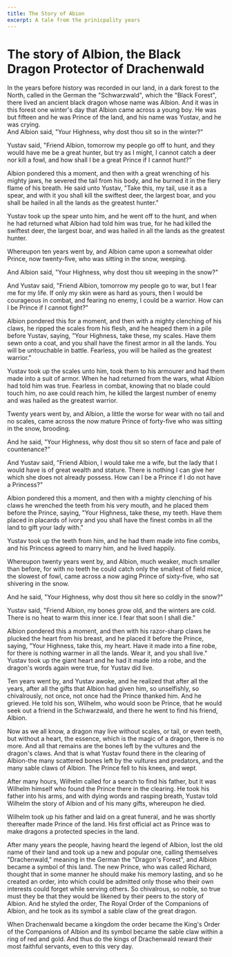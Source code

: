 ```yaml
---
title: The Story of Abion
excerpt: A tale from the prinicpality years
---
```


# The story of Albion, the Black Dragon Protector of Drachenwald
 
In the years before history was recorded in our land, in a dark forest to the North, called in the German the "Schwarzwald", which the "Black Forest", there lived an ancient black dragon whose name was Albion. And it was in this forest one winter's day that Albion came across a young boy. He was but fifteen and he was Prince of the land, and his name was Yustav, and he was crying.  
And Albion said, "Your Highness, why dost thou sit so in the winter?"  

Yustav said, "Friend Albion, tomorrow my people go off to hunt, and they would have me be a great hunter, but try as I might, I cannot catch a deer nor kill a fowl, and how shall I be a great Prince if I cannot hunt?"  

Albion pondered this a moment, and then with a great wrenching of his mighty jaws, he severed the tail from his body, and he burned it in the fiery flame of his breath. He said unto Yustav, "Take this, my tail, use it as a spear, and with it you shall kill the swiftest deer, the largest boar, and you shall be hailed in all the lands as the greatest hunter."  

Yustav took up the spear unto him, and he went off to the hunt, and when he had returned what Albion had told him was true, for he had killed the swiftest deer, the largest boar, and was hailed in all the lands as the greatest hunter.  

Whereupon ten years went by, and Albion came upon a somewhat older Prince, now twenty-five, who was sitting in the snow, weeping.  

And Albion said, "Your Highness, why dost thou sit weeping in the snow?"  

And Yustav said, "Friend Albion, tomorrow my people go to war, but I fear me for my life. If only my skin were as hard as yours, then I would be courageous in combat, and fearing no enemy, I could be a warrior. How can I be Prince if I cannot fight?"  

Albion pondered this for a moment, and then with a mighty clenching of his claws, he ripped the scales from his flesh, and he heaped them in a pile before Yustav, saying, "Your Highness, take these, my scales. Have them sewn onto a coat, and you shall have the finest armor in all the lands. You will be untouchable in battle. Fearless, you will be hailed as the greatest warrior."  

Yustav took up the scales unto him, took them to his armourer and had them made into a suit of armor. When he had returned from the wars, what Albion had told him was true. Fearless in combat, knowing that no blade could touch him, no axe could reach him, he killed the largest number of enemy and was hailed as the greatest warrior.  

Twenty years went by, and Albion, a little the worse for wear with no tail and no scales, came across the now mature Prince of forty-five who was sitting in the snow, brooding.  

And he said, "Your Highness, why dost thou sit so stern of face and pale of countenance?"  

And Yustav said, "Friend Albion, I would take me a wife, but the lady that I would have is of great wealth and stature. There is nothing I can give her which she does not already possess. How can I be a Prince if I do not have a Princess?"  

Albion pondered this a moment, and then with a mighty clenching of his claws he wrenched the teeth from his very mouth, and he placed them before the Prince, saying, "Your Highness, take these, my teeth. Have them placed in placards of ivory and you shall have the finest combs in all the land to gift your lady with."  

Yustav took up the teeth from him, and he had them made into fine combs, and his Princess agreed to marry him, and he lived happily.  

Whereupon twenty years went by, and Albion, much weaker, much smaller than before, for with no teeth he could catch only the smallest of field mice, the slowest of fowl, came across a now aging Prince of sixty-five, who sat shivering in the snow.  

And he said, "Your Highness, why dost thou sit here so coldly in the snow?"  

Yustav said, "Friend Albion, my bones grow old, and the winters are cold. There is no heat to warm this inner ice. I fear that soon I shall die."  

Albion pondered this a moment, and then with his razor-sharp claws he plucked the heart from his breast, and he placed it before the Prince, saying, "Your Highness, take this, my heart. Have it made into a fine robe, for there is nothing warmer in all the lands. Wear it, and you shall live."  
Yustav took up the giant heart and he had it made into a robe, and the dragon's words again were true, for Yustav did live.  

Ten years went by, and Yustav awoke, and he realized that after all the years, after all the gifts that Albion had given him, so unselfishly, so chivalrously, not once, not once had the Prince thanked him. And he grieved. He told his son, Wilhelm, who would soon be Prince, that he would seek out a friend in the Schwarzwald, and there he went to find his friend, Albion.  

Now as we all know, a dragon may live without scales, or tail, or even teeth, but without a heart, the essence, which is the magic of a dragon, there is no more. And all that remains are the bones left by the vultures and the dragon's claws. And that is what Yustav found there in the clearing of Albion-the many scattered bones left by the vultures and predators, and the many sable claws of Albion. The Prince fell to his knees, and wept.  

After many hours, Wilhelm called for a search to find his father, but it was Wilhelm himself who found the Prince there in the clearing. He took his father into his arms, and with dying words and rasping breath, Yustav told Wilhelm the story of Albion and of his many gifts, whereupon he died.  

Wilhelm took up his father and laid on a great funeral, and he was shortly thereafter made Prince of the land. His first official act as Prince was to make dragons a protected species in the land.  

After many years the people, having heard the legend of Albion, lost the old name of their land and took up a new and popular one, calling themselves "Drachenwald," meaning in the German the "Dragon's Forest", and Albion became a symbol of this land. The new Prince, who was called Richard, thought that in some manner he should make his memory lasting, and so he created an order, into which could be admitted only those who their own interests could forget while serving others. So chivalrous, so noble, so true must they be that they would be likened by their peers to the story of Albion. And he styled the order, The Royal Order of the Companions of Albion, and he took as its symbol a sable claw of the great dragon.  

When Drachenwald became a kingdom the order became the King's Order of the Companions of Albion and its symbol became the sable claw within a ring of red and gold. And thus do the kings of Drachenwald reward their most faithful servants, even to this very day.  